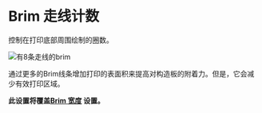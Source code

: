 Brim 走线计数
====
控制在打印底部周围绘制的圈数。

![有8条走线的brim](../images/brim_width.svg)

通过更多的Brim线条增加打印的表面积来提高对构造板的附着力。但是，它会减少有效打印区域。

**此设置将覆盖[Brim 宽度](brim_width.md) 设置。**
